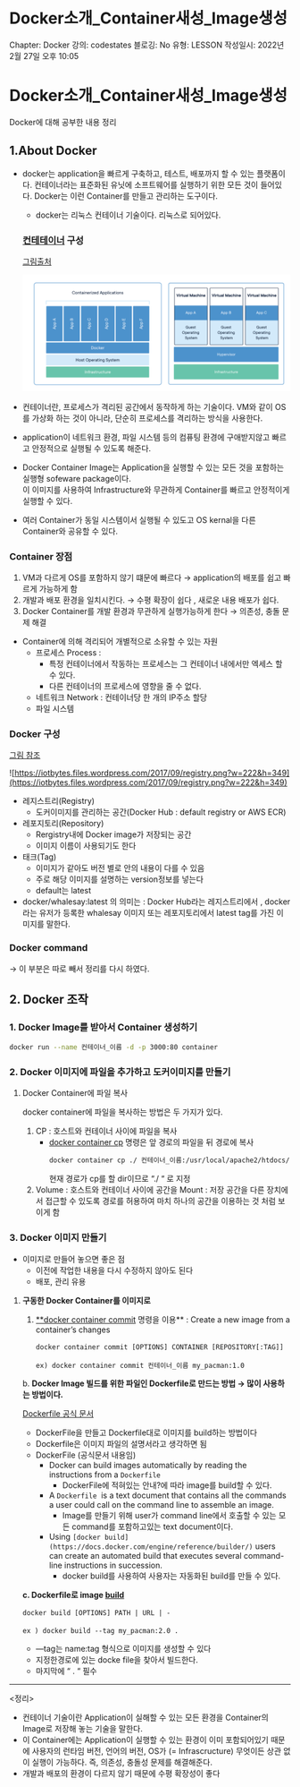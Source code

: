 # Docker소개\_Container새성\_Image생성

Chapter: Docker
강의: codestates
블로깅: No
유형: LESSON
작성일시: 2022년 2월 27일 오후 10:05

# Docker소개\_Container새성\_Image생성

Docker에 대해 공부한 내용 정리

## 1.About Docker

- docker는 application을 빠르게 구축하고, 테스트, 배포까지 할 수 있는 플랫폼이다. 컨테이너라는 표준화된 유닛에 소프트웨어를 실행하기 위한 모든 것이 들어있다. Docker는 이런 Container를 만들고 관리하는 도구이다.

  - docker는 리눅스 컨테이너 기술이다. 리눅스로 되어있다.

  ### [컨테테이너](https://www.docker.com/resources/what-container) 구성

  [그림출처](https://www.docker.com/resources/what-container)

  ![Untitled](./img/Untitled.png)

- 컨테이너란, 프로세스가 격리된 공간에서 동작하게 하는 기술이다. VM와 같이 OS를 가상화 하는 것이 아니라, 단순히 프로세스를 격리하는 방식을 사용한다.
- application이 네트워크 환경, 파일 시스템 등의 컴퓨팅 환경에 구애받지않고 빠르고 안정적으로 실행될 수 있도록 해준다.
- Docker Container Image는 Application을 실행할 수 있는 모든 것을 포함하는 실행형 sofeware package이다. </br>이 이미지를 사용하여 Infrastructure와 무관하게 Container를 빠르고 안정적이게 실행할 수 있다.
- 여러 Container가 동일 시스템이서 실행될 수 있도고 OS kernal을 다른 Container와 공유할 수 있다.

### Container 장점

1. VM과 다르게 OS를 포함하지 않기 떄문에 빠르다 → application의 배포를 쉽고 빠르게 가능하게 함
2. 개발과 배포 환경을 일치시킨다. → 수평 확장이 쉽다 , 새로운 내용 배포가 쉽다.
3. Docker Container를 개발 환경과 무관하게 실행가능하게 한다 → 의존성, 충돌 문제 해결

- Container에 의해 격리되어 개별적으로 소유할 수 있는 자원
  - 프로세스 Process :
    - 특정 컨테이너에서 작동하는 프로세스는 그 컨테이너 내에서만 엑세스 할 수 있다.
    - 다른 컨테이너의 프로세스에 영향을 줄 수 없다.
  - 네트워크 Network : 컨테이너당 한 개의 IP주소 할당
  - 파일 시스템

### Docker 구성

[그림 참조](https://iotbytes.wordpress.com/basics-of-container-registry-repository-tags-and-docker-hub/)

![https://iotbytes.files.wordpress.com/2017/09/registry.png?w=222&h=349](https://iotbytes.files.wordpress.com/2017/09/registry.png?w=222&h=349)

- 레지스트리(Registry)
  - 도커이미지를 관리하는 공간(Docker Hub : default registry or AWS ECR)
- 레포지토리(Repository)
  - Rergistry내에 Docker image가 저장되는 공간
  - 이미지 이름이 사용되기도 한다
- 태크(Tag)
  - 이미지가 같아도 버전 별로 안의 내용이 다를 수 있음
  - 주로 해당 이미지를 설명하는 version정보를 넣는다
  - default는 latest
- docker/whalesay:latest 의 의미는 : Docker Hub라는 레지스트리에서 , docker라는 유저가 등록한 whalesay 이미지 또는 레포지토리에서 latest tag를 가진 이미지를 말한다.

### Docker command

→ 이 부분은 따로 빼서 정리를 다시 하였다.

## 2. Docker 조작

### 1. Docker Image를 받아서 Container 생성하기

```bash
docker run --name 컨테이너_이름 -d -p 3000:80 container
```

### 2. Docker 이미지에 파일을 추가하고 도커이미지를 만들기

1. Docker Container에 파일 복사

   docker container에 파일을 복사하는 방법은 두 가지가 있다.

   1. CP : 호스트와 컨테이너 사이에 파일을 복사
      - [docker container cp](https://docs.docker.com/engine/reference/commandline/container_cp/) 명령은 앞 경로의 파일을 뒤 경로에 복사
        ```bash
        docker container cp ./ 컨테이너_이름:/usr/local/apache2/htdocs/
        ```
        현재 경로가 cp를 할 dir이므로 “./ “ 로 지정
   2. Volume : 호스트와 컨테이너 사이에 공간을 Mount : 저장 공간을 다른 장치에서 접근할 수 있도록 경로를 허용하여 마치 하나의 공간을 이용하는 것 처럼 보이게 함

### 3. Docker 이미지 만들기

- 이미지로 만들어 놓으면 좋은 점
  - 이전에 작업한 내용을 다시 수정하지 않아도 된다
  - 배포, 관리 유용

1. **구동한 Docker Container를 이미지로**

   1. [\*\*docker container commit](https://docs.docker.com/engine/reference/commandline/container_commit/) 명령을 이용\*\* : Create a new image from a container’s changes

      ```docker
      docker container commit [OPTIONS] CONTAINER [REPOSITORY[:TAG]]

      ex) docker container commit 컨테이너_이름 my_pacman:1.0
      ```

   b. **Docker Image 빌드를 위한 파일인 Dockerfile로 만드는 방법 → 많이 사용하는 방법이다.**

   [Dockerfile 공식 문서](https://docs.docker.com/engine/reference/builder/)

   - DockerFile을 만들고 Dockerfile대로 이미지를 build하는 방법이다
   - Dockerfile은 이미지 파일의 설명서라고 생각하면 됨
   - DockerFile (공식문서 내용임)
     - Docker can build images automatically by reading the instructions from a `Dockerfile`
       - DockerFile에 적혀있는 안내?에 따라 image를 build할 수 있다.
     - A `Dockerfile`  is a text document that contains all the commands a user could call on the command line to assemble an image.
       - Image를 만들기 위해 user가 command line에서 호출할 수 있는 모든 command를 포함하고있는 text document이다.
     - Using `[docker build](https://docs.docker.com/engine/reference/builder/)` users can create an automated build that executes several command-line instructions in succession.
       - docker build를 사용하여 사용자는 자동화된 build를 만들 수 있다.

   **c. Dockerfile로 image [build](https://docs.docker.com/engine/reference/commandline/build/)**

   ```docker
   docker build [OPTIONS] PATH | URL | -

   ex ) docker build --tag my_pacman:2.0 .
   ```

   - —tag는 name:tag 형식으로 이미지를 생성할 수 있다
   - 지정한경로에 있는 docke file을 찾아서 빌드한다.
   - 마지막에 “ . “ 필수

---

<정리>

- 컨테이너 기술이란 Application이 실해할 수 있는 모든 환경을 Container의 Image로 저장해 놓는 기술을 말한다.
- 이 Container에는 Application이 실행할 수 있는 환경이 이미 포함되어있기 때문에 사용자의 런타임 버전, 언어의 버전, OS가 (= Infrascructure) 무엇이든 상관 없이 실행이 가능하다. 즉, 의존성, 충돌성 문제를 해결해준다.
- 개발과 배포의 환경이 다르지 않기 때문에 수평 확장성이 좋다
